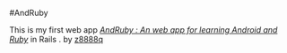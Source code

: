 #AndRuby

This is my first web app
[*AndRuby : An web app for learning Android and Ruby*](http://andruby.com)
in Rails . by [z8888q](http://about.me/z8888q)


